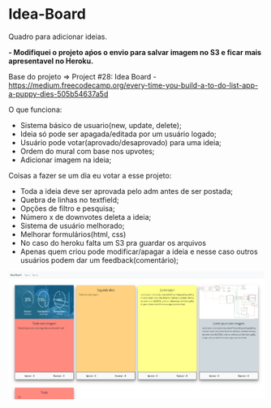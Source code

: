 # Idea-Board

Quadro para adicionar ideias.

**- Modifiquei o projeto aṕos o envio para salvar imagem no S3 e ficar mais apresentavel no Heroku.**

Base do projeto => Project #28: Idea Board - https://medium.freecodecamp.org/every-time-you-build-a-to-do-list-app-a-puppy-dies-505b54637a5d


O que funciona:

- Sistema básico de usuario(new, update, delete);
- Ideia só pode ser apagada/editada por um usuário logado;
- Usuário pode votar(aprovado/desaprovado) para uma ideia;
- Ordem do mural com base nos upvotes;
- Adicionar imagem na ideia;

Coisas a fazer se um dia eu votar a esse projeto:

- Toda a ideia deve ser aprovada pelo adm antes de ser postada;
- Quebra de linhas no textfield;
- Opções de filtro e pesquisa;
- Número x de downvotes deleta a ideia;
- Sistema de usuário melhorado;
- Melhorar formulários(html, css)
- No caso do heroku falta um S3 pra guardar os arquivos
- Apenas quem criou pode modificar/apagar a ideia e nesse caso outros usuários podem dar um feedback(comentário);

![home](images/homeideia.png)

